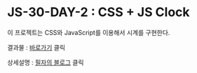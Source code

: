 # JS-30-DAY-2 : CSS + JS Clock

이 프로젝트는 CSS와 JavaScript를 이용해서 시계를 구현한다. 


결과물 : <a href="#">바로가기</a> 클릭

상세설명 : <a href="#">필자의 블로그</a> 클릭
